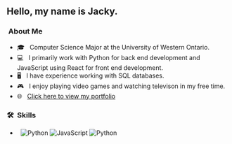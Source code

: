 <h2> Hello, my name is Jacky.</h2>

<h3> &nbsp;About Me </h3>

- 🎓 &nbsp; Computer Science Major at the University of Western Ontario.
- 💻 &nbsp; I primarily work with Python for back end development and JavaScript using React for front end development.
- 🖥️ &nbsp; I have experience working with SQL databases.
- 🎮 &nbsp; I enjoy playing video games and watching televison in my free time.
- 🌐 &nbsp; [Click here to view my portfolio](https://jackyliu.netlify.app/)

<h3> 🛠 &nbsp;Skills</h3>

- &nbsp;
![Python]("https://img.shields.io/badge/python%20-%2314354C.svg?&style=for-the-badge&logo=python&logoColor=white")
![JavaScript]("https://img.shields.io/badge/javascript%20-%23323330.svg?&style=for-the-badge&logo=javascript&logoColor=%23F7DF1E")
![Python]("https://img.shields.io/badge/python%20-%2314354C.svg?&style=for-the-badge&logo=python&logoColor=white")

